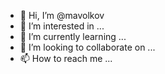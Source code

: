 - 👋 Hi, I’m @mavolkov
- 👀 I’m interested in ...
- 🌱 I’m currently learning ...
- 💞️ I’m looking to collaborate on ...
- 📫 How to reach me ...

<!---
mavolkov/mavolkov is a ✨ special ✨ repository because its `README.md` (this file) appears on your GitHub profile.
You can click the Preview link to take a look at your changes.
--->
